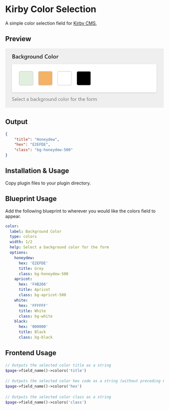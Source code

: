 # Kirby Color Selection

A simple color selection field for [Kirby CMS](https://getkirby.com),

## Preview

![](screenshot.jpeg)

## Output

```json
{
    "title": "Honeydew",
    "hex": "E2EFDE",
    "class": "bg-honeydew-500"
}
```

## Installation & Usage

Copy plugin files to your plugin directory.

## Blueprint Usage

Add the following blueprint to wherever you would like the colors field to appear.

```yaml
color:
  label: Background Color
  type: colors
  width: 1/2
  help: Select a background color for the form
  options:
    honeydew:
      hex: 'E2EFDE'
      title: Grey
      class: bg-honeydew-500
    apricot:
      hex: 'F4B266'
      title: Apricot
      class: bg-apricot-500
    white:
      hex: 'FFFFFF'
      title: White
      class: bg-white
    black:
      hex: '000000'
      title: Black
      class: bg-black
```

## Frontend Usage

```php
// Outputs the selected color title as a string
$page->field_name()->colors('title')

// Outputs the selected color hex code as a string (without preceding #)
$page->field_name()->colors('hex')

// Outputs the selected color class as a string
$page->field_name()->colors('class')
```
